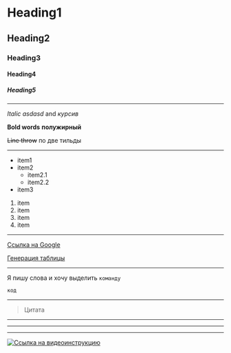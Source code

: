 # Heading1
## Heading2
### Heading3
#### Heading4
##### Heading5
_ _ _
<!-- Выделения --> 

_Italic asdasd_ and *курсив*

__Bold words__ **полужирный**

~~Line throw~~ по две тильды
_ _ _
<!-- Списки --> 
* item1
* item2
    * item2.1
    * item2.2
* item3

1. item
1. item
1. item
4. item
_ _ _
[Ссылка на Google](https://google.com)

[Генерация таблицы](https://www.tablesgenerator.com/markdown_tables)
_ _ _
Я пишу слова и хочу выделить `команду`

```
код

```
_ _ _
<!-- Цитата --> 

>Цитата
<!-- Горизонтальные разделители --> 

***
___
---
<!-- YouTube video --> 

[![Ссылка на видеоинструкцию](https://cdn.htmler.ru/2019/03/1200px-Markdown-mark.svg_.png)](https://www.youtube.com/watch?v=jPKi2Addbxw)
